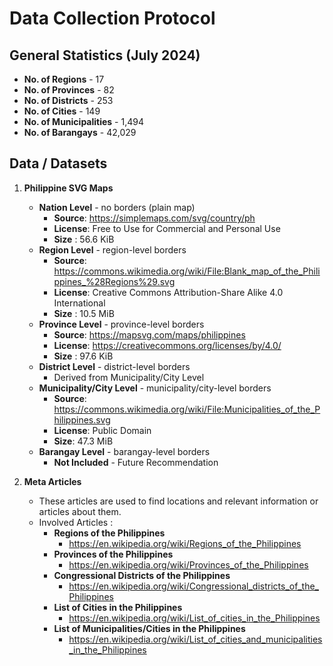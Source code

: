 
# Data Collection Protocol 

## General Statistics (July 2024)
* **No. of Regions** - 17 
* **No. of Provinces** - 82 
* **No. of Districts** - 253 
* **No. of Cities** - 149  
* **No. of Municipalities** - 1,494 
* **No. of Barangays** - 42,029 

## Data / Datasets 
1. **Philippine SVG Maps** 
    * **Nation Level** - no borders (plain map) 
        - **Source**: https://simplemaps.com/svg/country/ph
        - **License**: Free to Use for Commercial and Personal Use 
        - **Size** : 56.6 KiB
    * **Region Level** - region-level borders
        - **Source**: https://commons.wikimedia.org/wiki/File:Blank_map_of_the_Philippines_%28Regions%29.svg
        - **License**: Creative Commons Attribution-Share Alike 4.0 International 
        - **Size** : 10.5 MiB
    * **Province Level** - province-level borders
        - **Source**: https://mapsvg.com/maps/philippines
        - **License**: https://creativecommons.org/licenses/by/4.0/
        - **Size** : 97.6 KiB
    * **District Level** - district-level borders
        - Derived from Municipality/City Level
    * **Municipality/City Level** - municipality/city-level borders
        - **Source**: https://commons.wikimedia.org/wiki/File:Municipalities_of_the_Philippines.svg
        - **License**: Public Domain
        - **Size**: 47.3 MiB
    * **Barangay Level** - barangay-level borders
        - **Not Included** - Future Recommendation 


1. **Meta Articles** 
    - These articles are used to find locations and relevant information or
      articles about them. 
    - Involved Articles : 
        - **Regions of the Philippines** 
            - https://en.wikipedia.org/wiki/Regions_of_the_Philippines
        - **Provinces of the Philippines** 
            - https://en.wikipedia.org/wiki/Provinces_of_the_Philippines
        - **Congressional Districts of the Philippines** 
            - https://en.wikipedia.org/wiki/Congressional_districts_of_the_Philippines
        - **List of Cities in the Philippines**     
            - https://en.wikipedia.org/wiki/List_of_cities_in_the_Philippines
        - **List of Municipalities/Cities in the Philippines** 
            - https://en.wikipedia.org/wiki/List_of_cities_and_municipalities_in_the_Philippines



